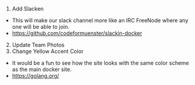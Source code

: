 1. Add Slacken
  * This will make our slack channel more like an IRC FreeNode where any one will be able to join.
  * https://github.com/codeformuenster/slackin-docker
2. Update Team Photos
3. Change Yellow Accent Color
  * It would be a fun to see how the site looks with the same color scheme as the main docker site.
  * https://golang.org/
